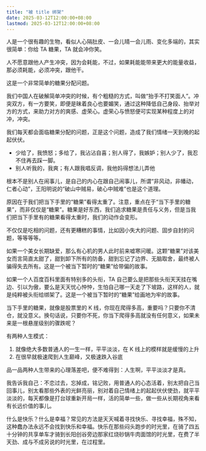 ```yaml
---
title: "被 title 绑架"
date: 2025-03-12T12:00:00+08:00
lastmod: 2025-03-12T12:00:00+08:00
---
```


人是一个很有趣的生物，看似人心隔肚皮、一会儿晴一会儿雨、变化多端的，其实很简单：你给 TA 糖果，TA 就会冲你笑。

<!--more-->

人不愿意跟他人产生冲突，因为会耗能，不过，如果耗能能带来更大的能量收益，那必须耗能，必须冲突，跟他干。

这是一个非常简单的糖果分配问题。

我们中国人在破解简单冲突的时候，有个粗糙的方式，叫做“抬手不打笑面人”。冲突双方，有一方要笑，即便是昧着良心也要媚笑，通过这种降低自己身段、抬举对方的方式，来助力对方的爽感、虚荣心。虚荣心与愤怒便可实现某种程度上的对冲，冲突。

我们每天都会面临糖果分配的问题，正是这个问题，造成了我们情绪一天到晚的起起伏伏。

- 少给了，我愤怒；多给了，我沾沾自喜；别人得了，我嫉妒；别人少了，我忍不住再去踩一脚。
- 别人听我的，我爽；有人跟我唱反调，我他妈得想法儿弄他

根本不是别人在闹事儿，是自己的内心在跟自己闹事儿，所谓“非风动，非幡动，仁者心动”，王阳明说的“破山中贼易，破心中贼难”也是这个道理。

原因在于我们把当下手里的“糖果”看得太重了。注意，重点在于“当下手里的糖果”，而非仅仅是“糖果”。糖果是好东西，我们追求糖果是责任与义务，但是当我们把当下手里有的糖果看得太重时，我们的动作会变形。

不仅仅是吃相的问题，还有更糟糕的事情，比如因小失大的问题、固步自封的问题，等等等等。

如果一个美女长期缺爱，那么有心机的男人此时前来嘘寒问暖。这颗“糖果”对该美女而言简直太甜了，甜到卸下所有的防备，甜到忘记了边界、无脑取舍，最终被人骗得失去所有。这是一个被当下暂时的“糖果”给带偏的故事。

如果一个人百度百科里面有特别多的头衔，TA 自己要么是把那些头衔天天挂在嘴边、引以为傲，要么是天天忧心忡忡，生怕自己哪一天走了下坡路，这样的人，就是纯粹被头衔给绑架了。这是一个被当下暂时的“糖果”给画地为牢的故事。

当下手里的糖果，就像是股票里的 K 线，你现在爬得多高，重要吗？只要你不清仓，就没意义。换句话说，只要你不死，你当下爬得多高就没有任何意义，如果未来是一根悬崖级别的骤跌呢？

有两种人生模式：
1. 就像绝大多数普通人的一生一样，平平淡淡，在 K 线上的模样就是缓慢的上升
2. 在很早就极速爬到人生巅峰，又极速跌入谷底

品一品两种人生带来的心理落差吧，便不难得到：人生啊，平平淡淡才是真。

我告诉我自己：不恋过去，忘掉成，铭记败，用普通人的心态活着，别太把自己当回事儿，别太看那些外表的光鲜亮丽，别对着自己情绪上的起起伏伏使劲，就平平淡淡的，每天都像是打台球重新开局一样，活的简单一些，做一些从长期视角来看有长远价值的事儿。

什么是快乐？什么是幸福？常见的方法是天天喊着寻找快乐、寻找幸福，殊不知，这种蠢办法永远不会找到快乐和幸福。快乐在那些闷头跑步的时光里，在骑了四五十分钟的共享单车才骑到长阳创谷旁边那家红烧砂锅牛肉面馆的时光里，在费了半天劲、成与不成另说的时光里，在过程里。